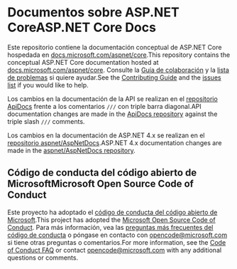 # <a name="aspnet-core-docs"></a><span data-ttu-id="286ac-101">Documentos sobre ASP.NET Core</span><span class="sxs-lookup"><span data-stu-id="286ac-101">ASP.NET Core Docs</span></span>

<span data-ttu-id="286ac-102">Este repositorio contiene la documentación conceptual de ASP.NET Core hospedada en [docs.microsoft.com/aspnet/core](https://docs.microsoft.com/aspnet/core).</span><span class="sxs-lookup"><span data-stu-id="286ac-102">This repository contains the conceptual ASP.NET Core documentation hosted at [docs.microsoft.com/aspnet/core](https://docs.microsoft.com/aspnet/core).</span></span> <span data-ttu-id="286ac-103">Consulte la [Guía de colaboración](CONTRIBUTING.md) y la [lista de problemas](https://github.com/aspnet/Docs/issues) si quiere ayudar.</span><span class="sxs-lookup"><span data-stu-id="286ac-103">See the [Contributing Guide](CONTRIBUTING.md) and the [issues list](https://github.com/aspnet/Docs/issues) if you would like to help.</span></span>

<span data-ttu-id="286ac-104">Los cambios en la documentación de la API se realizan en el [repositorio ApiDocs](https://github.com/aspnet/ApiDocs) frente a los comentarios `///` con triple barra diagonal.</span><span class="sxs-lookup"><span data-stu-id="286ac-104">API documentation changes are made in the [ApiDocs repository](https://github.com/aspnet/ApiDocs) against the triple slash `///` comments.</span></span>

<span data-ttu-id="286ac-105">Los cambios en la documentación de ASP.NET 4.x se realizan en el [repositorio aspnet/AspNetDocs](https://github.com/aspnet/AspNetDocs).</span><span class="sxs-lookup"><span data-stu-id="286ac-105">ASP.NET 4.x documentation changes are made in the [aspnet/AspNetDocs repository](https://github.com/aspnet/AspNetDocs).</span></span>

## <a name="microsoft-open-source-code-of-conduct"></a><span data-ttu-id="286ac-106">Código de conducta del código abierto de Microsoft</span><span class="sxs-lookup"><span data-stu-id="286ac-106">Microsoft Open Source Code of Conduct</span></span>

<span data-ttu-id="286ac-107">Este proyecto ha adoptado el [código de conducta del código abierto de Microsoft](https://opensource.microsoft.com/codeofconduct/).</span><span class="sxs-lookup"><span data-stu-id="286ac-107">This project has adopted the [Microsoft Open Source Code of Conduct](https://opensource.microsoft.com/codeofconduct/).</span></span>
<span data-ttu-id="286ac-108">Para más información, vea las [preguntas más frecuentes del código de conducta](https://opensource.microsoft.com/codeofconduct/faq/) o póngase en contacto con [opencode@microsoft.com](mailto:opencode@microsoft.com) si tiene otras preguntas o comentarios.</span><span class="sxs-lookup"><span data-stu-id="286ac-108">For more information, see the [Code of Conduct FAQ](https://opensource.microsoft.com/codeofconduct/faq/) or contact [opencode@microsoft.com](mailto:opencode@microsoft.com) with any additional questions or comments.</span></span>